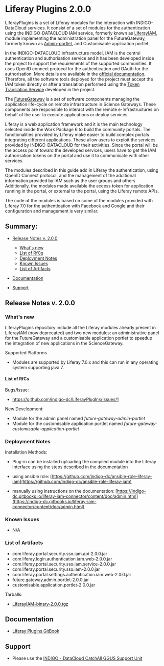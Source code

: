 # Liferay Plugins 2.0.0


LiferayPlugins is a set of Liferay modules for the interaction with INDIGO-DataCloud services.
It consist of a set of modules for the authentication using the INDIGO-DATACLOUD IAM service,
formerly known as [LiferayIAM][1], module implementing the administration panel for the FutureGateway,
formerly known as [Admin-portlet][2], and Customisable application portlet.

In the INDIGO-DATACLOUD infrastructure model, IAM is the central authentication and authorisation
service and it has been developed inside the project to support the requirements of the supported communities.
It uses OpenID connect protocol for the authentication and OAuth for the authorisation.
More details are available in the [official documentation][3]. Therefore, all the software tools deployed for
the project must accept the IAM token directly or after a translation performed using the
[Token Translation Service][4] developed in the project.

The [FutureGateway][5] is a set of software components managing the application life-cycle on remote
infrastructure in Science Gateways. These components are responsible to interact with the remote e-Infrastructures
on behalf of the user to execute applications or deploy services.

Liferay is a web application framework and it is the main technology selected inside the
Work Package 6 to build the community portals. The functionalities provided by Liferay
make easier to build complex portals integrating different applications. These
allow users to exploit the services provided by INDIGO-DATACLOUD for their activities.
Since the portal will be the access point toward the developed services, users have to get the IAM authorisation
tokens on the portal and use it to communicate with other services.

The modules described in this guide add in Liferay the authentication, using OpenID Connect protocol,
and the management of the additional information provided by IAM such as
the user groups and others. Additionally, the modules made available the access
token for application running in the portal, or external to the portal, using the
Liferay remote APIs.


The code of the modules is based on some of the modules provided with Liferay 7.0
for the authentication with Facebook and Google and their configuration and management
is very similar.

[1]: https://github.com/FutureGateway/LiferayIAM
[2]: https://github.com/FutureGateway/Admin-portlet
[3]: https://www.gitbook.com/book/indigo-dc/iam/details
[4]: https://www.gitbook.com/book/indigo-dc/token-translation-service/details
[5]: https://www.gitbook.com/book/indigo-dc/futuregateway/details

## Summary:

<!--
* Updates
  * [LiferayIAM v. 1.1.1](https://github.com/indigo-dc/indigo-datacloud-releases/blob/master/indigo1/second_update_of_indigo-1.md#li)
  * [LiferayIAM v. 1.1](https://github.com/indigo-dc/indigo-datacloud-releases/blob/master/indigo1/first_update_of_indigo-1.md#li)<br>
-->

* [Release Notes v. 2.0.0](#id1)
  * [What's new](#id2)
  * [List of RfCs](#id3)
  * [Deployment Notes](#id4)
  * [Known Issues](#id5)
  * [List of Artifacts](#id7)<br>

* [Documentation](#id6)
* [Support](#id8)


<a id="id1"></a>
## Release Notes v. 2.0.0

<a id="id2"></a>
### What's new

LiferayPlugins repository include all the Liferay modules already present in LiferayIAM (now deprecated) and two new modules:
an administrative panel for the FutureGateway and a customisable application portlet to speedup the integration of new applications
in the ScienceGateway.

Supported Platforms
* Modules are supported by Liferay 7.0.x and this can run in any operating system supporting java 7.


<a id="id3"></a>
#### List of RfCs 

Bugs/Issue:
* https://github.com/indigo-dc/LiferayPlugIns/issues/1

New Development:
* Module for the admin panel named _future-gateway-admin-portlet_
* Module for the customisable application portlet named _future-gateway-customisable-application-portlet_


<a id="id4"></a>
### Deployment Notes
Installation Methods:
* Plug-in can be installed uploading the compiled module into the Liferay interface using the steps described in the documentation


* using ansible role: [https://github.com/indigo-dc/ansible-role-liferay-iam](https://github.com/indigo-dc/ansible-role-liferay-iam)
* manually using instructions on the documentation: [https://indigo-dc.gitbooks.io/liferay-iam-connector/content/doc/admin.html](https://indigo-dc.gitbooks.io/liferay-iam-connector/content/doc/admin.html)


<a id="id5"></a>
### Known Issues

* N/A
 
<a id="id7"></a>
### List of Artifacts
* com.liferay.portal.security.sso.iam.api-2.0.0.jar
* com.liferay.login.authentication.iam.web-2.0.0.jar
* com.liferay.portal.security.sso.iam.service-2.0.0.jar
* com.liferay.portal.security.sso.iam-2.0.0.jar
* com.liferay.portal.settings.authentication.iam.web-2.0.0.jar
* future.gateway.admin.portlet-2.0.0.jar
* customisable.application.portlet-2.0.0.jar


Tarballs:
* [LiferayIAM-binary-2.0.0.tgz](http://repo.indigo-datacloud.eu/repository/indigo/2/centos7/x86_64/tgz/LiferayPlugins-binary-2.0.0.tgz)

<a id="id6"></a>
## Documentation

* [Liferay Plugins GitBook](https://indigo-dc.gitbooks.io/liferay-plugins/content/doc/admin.html)

<a id="id8"></a>
## Support

* Please use the [INDIGO - DataCloud CatchAll GGUS Support Unit](
https://wiki.egi.eu/wiki/GGUS:INDIGO_DataCloud_Catch-all_FAQ)
